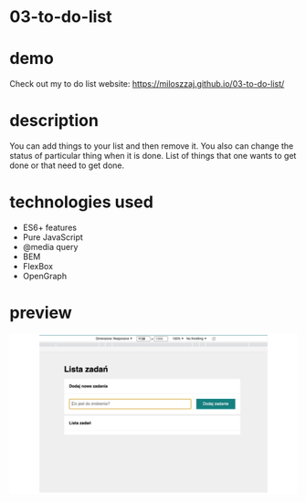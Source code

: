 # 03-to-do-list

# demo

Check out my to do list website: https://miloszzaj.github.io/03-to-do-list/

# description

You can add things to your list and then remove it. You also can change the status of particular thing when it is done.
List of things that one wants to get done or that need to get done.

# technologies used

- ES6+ features
- Pure JavaScript
- @media query
- BEM
- FlexBox
- OpenGraph

# preview

![preview](https://github.com/miloszzaj/03-to-do-list/blob/main/img/preview.gif)
